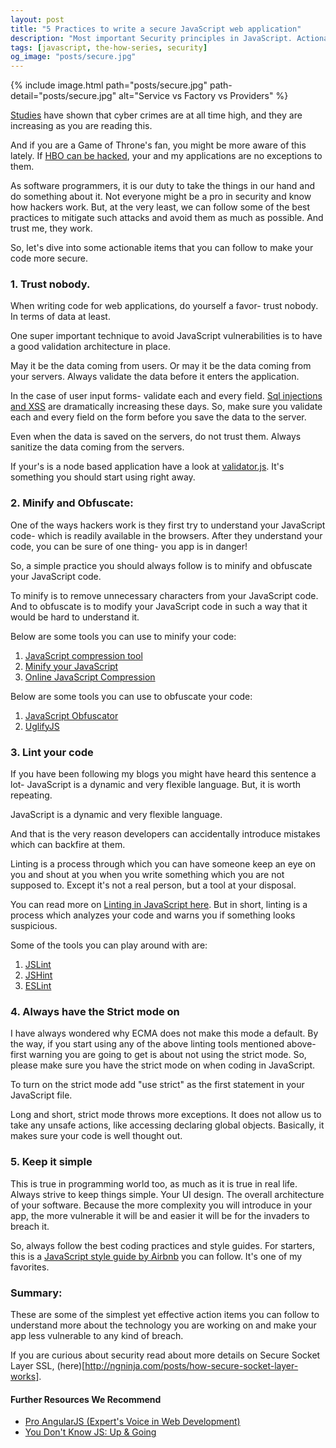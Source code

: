 ```yaml
---
layout: post
title: "5 Practices to write a secure JavaScript web application"
description: "Most important Security principles in JavaScript. Actionable items to make your JavaScript based Web application more secure."
tags: [javascript, the-how-series, security]
og_image: "posts/secure.jpg"
---
```


{% include image.html path="posts/secure.jpg" path-detail="posts/secure.jpg" alt="Service vs Factory vs Providers" %}

[Studies](http://www.hackmageddon.com/category/security/cyber-attacks-statistics/) have shown that cyber crimes are at all time high, and they are increasing as you are reading this.

And if you are a Game of Throne's fan, you might be more aware of this lately. If [HBO can be hacked](http://gizmodo.com/what-the-heck-is-going-on-with-the-hbo-game-of-thrones-1797765779), your and my applications are no exceptions to them.  

As software programmers, it is our duty to take the things in our hand and do something about it. Not everyone might be a pro in security and know how hackers work. But, at the very least, we can follow some of the best practices to mitigate such attacks and avoid them as much as possible. And trust me, they work.

So, let's dive into some actionable items that you can follow to make your code more secure.

### 1. Trust nobody.
When writing code for web applications, do yourself a favor- trust nobody. In terms of data at least. 

One super important technique to avoid JavaScript vulnerabilities is to have a good validation architecture in place.

May it be the data coming from users. Or may it be the data coming from your servers. Always validate the data before it enters the application.

In the case of user input forms- validate each and every field. [Sql injections and XSS](https://www.codeproject.com/Articles/102284/SQL-Injection-and-Cross-Site-Scripting) are dramatically increasing these days. So, make sure you validate each and every field on the form before you save the data to the server.

Even when the data is saved on the servers, do not trust them. Always sanitize the data coming from the servers.

If your's is a node based application have a look at [validator.js](https://github.com/chriso/validator.js). It's something you should start using right away.


### 2. Minify and Obfuscate:
One of the ways hackers work is they first try to understand your JavaScript code- which is readily available in the browsers. After they understand your code, you can be sure of one thing- you app is in danger!

So, a simple practice you should always follow is to minify and obfuscate your JavaScript code.

To minify is to remove unnecessary characters from your JavaScript code. And to obfuscate is to modify your JavaScript code in such a way that it would be hard to understand it.

Below are some tools you can use to minify your code:
1. [JavaScript compression tool](https://jscompress.com/)
2. [Minify your JavaScript](http://javascript-minifier.com/)
3. [Online JavaScript Compression](http://refresh-sf.com/)


Below are some tools you can use to obfuscate your code:
1. [JavaScript Obfuscator](https://javascriptobfuscator.com/)
2. [UglifyJS](https://github.com/mishoo/UglifyJS)


### 3. Lint your code
If you have been following my blogs you might have heard this sentence a lot- JavaScript is a dynamic and very flexible language. But, it is worth repeating. 

JavaScript is a dynamic and very flexible language.

And that is the very reason developers can accidentally introduce mistakes which can backfire at them.

Linting is a process through which you can have someone keep an eye on you and shout at you when you write something which you are not supposed to. Except it's not a real person, but a tool at your disposal.

You can read more on [Linting in JavaScript here](http://stackoverflow.com/questions/8503559/what-is-linting). But in short, linting is a process which analyzes your code and warns you if something looks suspicious.

Some of the tools you can play around with are:
1. [JSLint](http://www.jslint.com/)
2. [JSHint](http://jshint.com/)
3. [ESLint](http://eslint.org/)


### 4. Always have the Strict mode on
I have always wondered why ECMA does not make this mode a default. By the way, if you start using any of the above linting tools mentioned above- first warning you are going to get is about not using the strict mode. So, please make sure you have the strict mode on when coding in JavaScript.

To turn on the strict mode add "use strict" as the first statement in your JavaScript file.

Long and short, strict mode throws more exceptions. It does not allow us to take any unsafe actions, like accessing declaring global objects. Basically, it makes sure your code is well thought out.


### 5. Keep it simple
This is true in programming world too, as much as it is true in real life. Always strive to keep things simple. Your UI design. The overall architecture of your software. Because the more complexity you will introduce in your app, the more vulnerable it will be and easier it will be for the invaders to breach it.

So, always follow the best coding practices and style guides. For starters, this is a [JavaScript style guide by Airbnb](https://github.com/airbnb/javascript) you can follow. It's one of my favorites.


### Summary:
These are some of the simplest yet effective action items you can follow to understand more about the technology you are working on and make your app less vulnerable to any kind of breach.

If you are curious about security read about more details on Secure Socket Layer SSL, (here)[http://ngninja.com/posts/how-secure-socket-layer-works].

#### Further Resources We Recommend

- [Pro AngularJS (Expert's Voice in Web Development)](https://amzn.to/36F6N8v)
- [You Don't Know JS: Up & Going](https://amzn.to/2u8YuVt)